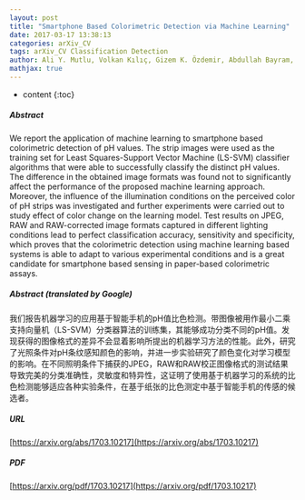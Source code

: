 ```yaml
---
layout: post
title: "Smartphone Based Colorimetric Detection via Machine Learning"
date: 2017-03-17 13:38:13
categories: arXiv_CV
tags: arXiv_CV Classification Detection
author: Ali Y. Mutlu, Volkan Kılıç, Gizem K. Özdemir, Abdullah Bayram, Nesrin Horzum, Mehmet E. Solmaz
mathjax: true
---
```


* content
{:toc}

##### Abstract
We report the application of machine learning to smartphone based colorimetric detection of pH values. The strip images were used as the training set for Least Squares-Support Vector Machine (LS-SVM) classifier algorithms that were able to successfully classify the distinct pH values. The difference in the obtained image formats was found not to significantly affect the performance of the proposed machine learning approach. Moreover, the influence of the illumination conditions on the perceived color of pH strips was investigated and further experiments were carried out to study effect of color change on the learning model. Test results on JPEG, RAW and RAW-corrected image formats captured in different lighting conditions lead to perfect classification accuracy, sensitivity and specificity, which proves that the colorimetric detection using machine learning based systems is able to adapt to various experimental conditions and is a great candidate for smartphone based sensing in paper-based colorimetric assays.

##### Abstract (translated by Google)
我们报告机器学习的应用基于智能手机的pH值比色检测。带图像被用作最小二乘支持向量机（LS-SVM）分类器算法的训练集，其能够成功分类不同的pH值。发现获得的图像格式的差异不会显着影响所提出的机器学习方法的性能。此外，研究了光照条件对pH条纹感知颜色的影响，并进一步实验研究了颜色变化对学习模型的影响。在不同照明条件下捕获的JPEG，RAW和RAW校正图像格式的测试结果导致完美的分类准确性，灵敏度和特异性，这证明了使用基于机器学习的系统的比色检测能够适应各种实验条件，在基于纸张的比色测定中基于智能手机的传感的候选者。

##### URL
[https://arxiv.org/abs/1703.10217](https://arxiv.org/abs/1703.10217)

##### PDF
[https://arxiv.org/pdf/1703.10217](https://arxiv.org/pdf/1703.10217)

